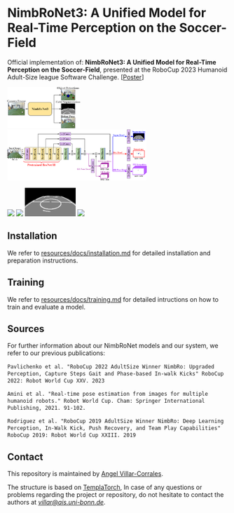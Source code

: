 # NimbRoNet3: A Unified Model for Real-Time Perception on the Soccer-Field


Official implementation of:  **NimbRoNet3: A Unified Model for Real-Time Perception on the Soccer-Field**, presented at the RoboCup 2023 Humanoid Adult-Size league Software Challenge. [[Poster](http://www.angelvillarcorrales.com/templates/others/Publications/2023%20RoboCup_%20NimbroNetv3_Poster.pdf?i=1)]


<p float="left">
  <img src="resources/docs/teaser.png" width="33%" />
  &nbsp;&nbsp; &nbsp;
  <img src="resources/docs/model.png" width="63%"/>
</p>

<p float="left">
  <img src="resources/docs/01_imgs.gif" width="23%"/>
  <img src="resources/docs/02_blobs.gif" width="23%"/>
  <img src="resources/docs/03_segm.gif" width="23%"/>
  <img src="resources/docs/04_pose.gif" width="23%"/>
</p>



## Installation

We refer to [resources/docs/installation.md](https://github.com/angelvillar96/NimbRoNet3/tree/master/resources/docs/installation.md) for detailed installation and preparation instructions.




## Training

We refer to [resources/docs/training.md](https://github.com/angelvillar96/NimbRoNet3/tree/master/resources/docs/training.md) for detailed intructions on how to train and evaluate a model.




## Sources

For further information about our NimbRoNet models and our system, we refer to our previous publications:


```
Pavlichenko et al. "RoboCup 2022 AdultSize Winner NimbRo: Upgraded Perception, Capture Steps Gait and Phase-based In-walk Kicks" RoboCup 2022: Robot World Cup XXV. 2023
```

```
Amini et al. "Real-time pose estimation from images for multiple humanoid robots." Robot World Cup. Cham: Springer International Publishing, 2021. 91-102.
```

```
Rodriguez et al. "RoboCup 2019 AdultSize Winner NimbRo: Deep Learning Perception, In-Walk Kick, Push Recovery, and Team Play Capabilities" RoboCup 2019: Robot World Cup XXIII. 2019
```




## Contact

This repository is maintained by [Angel Villar-Corrales](http://angelvillarcorrales.com/templates/home.php).

The structure is based on [TemplaTorch](https://github.com/angelvillar96/TemplaTorch),
In case of any questions or problems regarding the project or repository, do not hesitate to contact the authors at *villar@ais.uni-bonn.de*.
